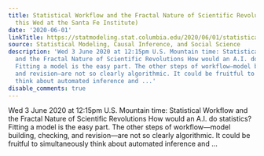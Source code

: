 ```yaml
---
title: Statistical Workflow and the Fractal Nature of Scientific Revolutions (my talk
  this Wed at the Santa Fe Institute)
date: '2020-06-01'
linkTitle: https://statmodeling.stat.columbia.edu/2020/06/01/statistical-workflow-and-the-fractal-nature-of-scientific-revolutions-my-talk-this-wed-at-the-santa-fe-institute/
source: Statistical Modeling, Causal Inference, and Social Science
description: 'Wed 3 June 2020 at 12:15pm U.S. Mountain time: Statistical Workflow
  and the Fractal Nature of Scientific Revolutions How would an A.I. do statistics?
  Fitting a model is the easy part. The other steps of workflow—model building, checking,
  and revision—are not so clearly algorithmic. It could be fruitful to simultaneously
  think about automated inference and ...'
disable_comments: true
---
```

Wed 3 June 2020 at 12:15pm U.S. Mountain time: Statistical Workflow and the Fractal Nature of Scientific Revolutions How would an A.I. do statistics? Fitting a model is the easy part. The other steps of workflow—model building, checking, and revision—are not so clearly algorithmic. It could be fruitful to simultaneously think about automated inference and ...